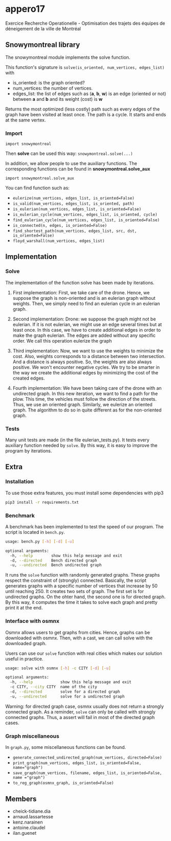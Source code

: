 # appero17
Exercice Recherche Operationelle - Optimisation des trajets des équipes de déneigement de la ville de Montréal

## Snowymontreal library

The snowymontreal module implements the solve function.

This function's signature is `solve(is_oriented, num_vertices, edges_list)` with
* is_oriented: is the graph oriented?
* num_vertices: the number of vertices.
* edges_list: the list of edges such as (**a**, **b**, **w**) is an edge (oriented or not) between **a** and **b** and its weight (cost) is **w**

Returns the most optimized (less costly) path such as every edges of the graph have been visited at least once.
The path is a cycle. It starts and ends at the same vertex.

### Import

`import snowymontreal`

Then **solve** can be used this way: `snowymontreal.solve(...)`

In addition, we allow people to use the auxiliary functions. The corresponding functions can be found in **snowymontreal.solve_aux**

`import snowymontreal.solve_aux`

You can find function such as:
* `eulerize(num_vertices, edges_list, is_oriented=False)`
* `is_valid(num_vertices, edges_list, is_oriented, path)`
* `is_eulerian(num_vertices, edges_list, is_oriented=False)`
* `is_eulerian_cycle(num_vertices, edges_list, is_oriented, cycle)`
* `find_eulerian_cycle(num_vertices, edges_list, is_oriented=False)`
* `is_connected(n, edges, is_oriented=False)`
* `find_shortest_path(num_vertices, edges_list, src, dst, is_oriented=False)`
* `floyd_warshall(num_vertices, edges_list)`


## Implementation

### Solve
    
The implementation of the function solve has been made by iterations. 
1) First implementation:
    First, we take care of the drone. Hence, we suppose the graph is 
    non-oriented and is an eulerian graph without weights. Then, we simply 
    need to find an eulerian cycle in an eulerian graph.

2) Second implementation:
    Drone: we suppose the graph might not be eulerian. If it is not 
    eulerian, we might use an edge several times but at least once. In this 
    case, we have to create additional edges in order to make the graph 
    eulerian. The edges are added without any specific order. We call this 
    operation eulerize the graph

3) Third implementation:
    Now, we want to use the weights to minimize the cost. Also, weights 
    corresponds to a distance between two intersection. And a distance is 
    always positive. So, the weights are also always positive. We won't
    encounter negative cycles.
    We try to be smarter in the way we create the additional edges by
    minimizing the cost of the created edges.

4) Fourth implementation:
    We have been taking care of the drone with an undirected graph. In 
    this new iteration, we want to find a path for the plow. This
    time, the vehicles must follow the direction of the streets. Thus, 
    we use an oriented graph. Similarly, we eulerize an oriented graph.
    The algorithm to do so in quite different as for the non-oriented graph.

### Tests

Many unit tests are made (in the file eulerian_tests.py). It tests every 
auxiliary function needed by `solve`. By this way, it is easy to improve 
the program by iterations.

## Extra

### Installation

To use those extra features, you must install some dependencies with pip3
```bash
pip3 install -r requirements.txt
```

### Benchmark

A benchmark has been implemented to test the speed of our program. The script
 is located in `bench.py`.

```bash
usage: bench.py [-h] [-d] [-u]

optional arguments:
  -h, --help        show this help message and exit
  -d, --directed    Bench directed graph
  -u, --undirected  Bench undirected graph
```

It runs the `solve` function with randomly generated graphs. These graphs
respect the constraint of (strongly) connected. Basically, the script
generates graphs with a specific number of vertices that increase by 50
until reaching 250. It creates two sets of graph. The first set is for
undirected graphs. On the ohter hand, the second one is for directed graph.
By this way, it computes the time it takes to solve each graph and pretty
print it at the end.
    
### Interface with osmnx

Osmnx allows users to get graphs from cities. Hence, graphs can be downloaded
with osmnx. Then, with a cast, we can call solve with the downloaded graph.

Users can use our `solve` function with real cities which makes our solution
 useful in practice.
 
```bash
usage: solve with osmnx [-h] -c CITY [-d] [-u]

optional arguments:
  -h, --help            show this help message and exit
  -c CITY, --city CITY  name of the city
  -d, --directed        solve for a directed graph
  -u, --undirected      solve for a undirected graph
```
 
Warning: for directed graph case, osmnx usually does not return a strongly
connected graph. As a reminder, `solve` can only be called with strongly
connected graphs. Thus, a assert will fail in most of the directed graph cases.

### Graph miscellaneous

In `graph.py`, some miscellaneous functions can be found.

* `generate_connected_undirected_graph(num_vertices, directed=False)`
* `print_graph(num_vertices, edges_list, is_oriented=False, name="graph")`
* `save_graph(num_vertices, filename, edges_list, is_oriented=False, name
="graph")`
* `to_reg_graph(osmnx_graph, is_oriented=False)`

## Members

* cheick-tidiane.dia
* arnaud.lassartesse
* kenz.narainen
* antoine.claudel
* ilan.guenet
